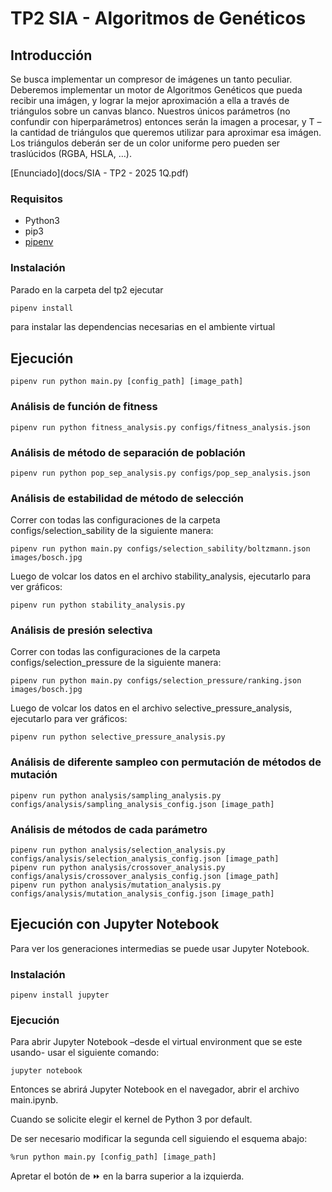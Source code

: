 
# TP2 SIA - Algoritmos de Genéticos

## Introducción

Se busca implementar un compresor de imágenes un tanto peculiar. Deberemos implementar
un motor de Algoritmos Genéticos que pueda recibir una imágen, y lograr la mejor
aproximación a ella a través de triángulos sobre un canvas blanco.
Nuestros únicos parámetros (no confundir con hiperparámetros) entonces serán la imagen a
procesar, y T – la cantidad de triángulos que queremos utilizar para aproximar esa imágen.
Los triángulos deberán ser de un color uniforme pero pueden ser traslúcidos (RGBA, HSLA,
…).

[Enunciado](docs/SIA - TP2 - 2025 1Q.pdf)

### Requisitos

- Python3
- pip3
- [pipenv](https://pypi.org/project/pipenv/)

### Instalación

Parado en la carpeta del tp2 ejecutar

```sh
pipenv install
```

para instalar las dependencias necesarias en el ambiente virtual

## Ejecución

```
pipenv run python main.py [config_path] [image_path]
```

### Análisis de función de fitness

```
pipenv run python fitness_analysis.py configs/fitness_analysis.json
```

### Análisis de método de separación de población

```
pipenv run python pop_sep_analysis.py configs/pop_sep_analysis.json
```

### Análisis de estabilidad de método de selección
Correr con todas las configuraciones de la carpeta configs/selection_sability de la siguiente manera:
```
pipenv run python main.py configs/selection_sability/boltzmann.json images/bosch.jpg
```
Luego de volcar los datos en el archivo stability_analysis, ejecutarlo para ver gráficos:
```
pipenv run python stability_analysis.py
```

### Análisis de presión selectiva
Correr con todas las configuraciones de la carpeta configs/selection_pressure de la siguiente manera:
```
pipenv run python main.py configs/selection_pressure/ranking.json images/bosch.jpg
```
Luego de volcar los datos en el archivo selective_pressure_analysis, ejecutarlo para ver gráficos:
```
pipenv run python selective_pressure_analysis.py
```

### Análisis de diferente sampleo con permutación de métodos de mutación

```
pipenv run python analysis/sampling_analysis.py configs/analysis/sampling_analysis_config.json [image_path]
```

### Análisis de métodos de cada parámetro

```
pipenv run python analysis/selection_analysis.py configs/analysis/selection_analysis_config.json [image_path]
pipenv run python analysis/crossover_analysis.py configs/analysis/crossover_analysis_config.json [image_path]
pipenv run python analysis/mutation_analysis.py configs/analysis/mutation_analysis_config.json [image_path]
```

## Ejecución con Jupyter Notebook

Para ver los generaciones intermedias se puede usar Jupyter Notebook.

### Instalación

```
pipenv install jupyter
```

### Ejecución

Para abrir Jupyter Notebook –desde el virtual environment que se este usando- usar el siguiente comando:

```
jupyter notebook
```

Entonces se abrirá Jupyter Notebook en el navegador, abrir el archivo main.ipynb. 

Cuando se solicite elegir el kernel de Python 3 por default. 

De ser necesario modificar la segunda cell siguiendo el esquema abajo:

```
%run python main.py [config_path] [image_path]
```

Apretar el botón de :fast_forward: en la barra superior a la izquierda.